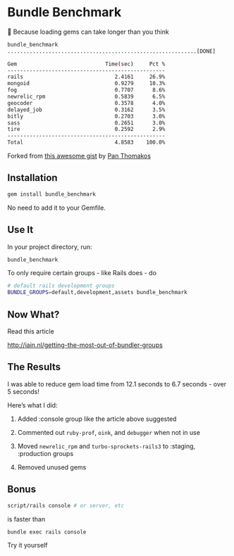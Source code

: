 # Bundle Benchmark

:gem: Because loading gems can take longer than you think

```sh
bundle_benchmark
............................................................[DONE]

Gem                            Time(sec)     Pct %
--------------------------------------------------
rails                             2.4161     26.9%
mongoid                           0.9279     10.3%
fog                               0.7707      8.6%
newrelic_rpm                      0.5839      6.5%
geocoder                          0.3578      4.0%
delayed_job                       0.3162      3.5%
bitly                             0.2703      3.0%
sass                              0.2651      3.0%
tire                              0.2592      2.9%
--------------------------------------------------
Total                             4.8583    100.0%
```

Forked from [this awesome gist](https://gist.github.com/panthomakos/2588879) by [Pan Thomakos](https://github.com/panthomakos)

## Installation

```sh
gem install bundle_benchmark
```

No need to add it to your Gemfile.

## Use It

In your project directory, run:

```sh
bundle_benchmark
```

To only require certain groups - like Rails does - do

```sh
# default rails development groups
BUNDLE_GROUPS=default,development,assets bundle_benchmark
```

## Now What?

Read this article

http://iain.nl/getting-the-most-out-of-bundler-groups

## The Results

I was able to reduce gem load time from 12.1 seconds to 6.7 seconds - over 5 seconds!

Here’s what I did:

1. Added :console group like the article above suggested

1. Commented out `ruby-prof`, `oink`, and `debugger` when not in use

1. Moved `newrelic_rpm` and `turbo-sprockets-rails3` to :staging, :production groups

1. Removed unused gems

## Bonus

```sh
script/rails console # or server, etc
```

is faster than

```sh
bundle exec rails console
```

Try it yourself
